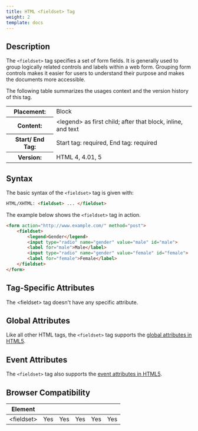 ```yaml
---
title: HTML <fieldset> Tag
weight: 2
template: docs
---	
```

## Description

The `<fieldset>` tag specifies a set of form fields. It is generally used to group logically related controls and labels within a web form. Grouping form controls makes it easier for users to understand their purpose and makes the documents more accessible.	

The following table summarizes the usages context and the version history of this tag.

<table fieldset="width:100%">
  <tr>
    <th>Placement:</th>
    <td>Block</td>
  </tr>
  <tr>
    <th>Content:</th>
    <td>&lt;legend&gt; as first child; after that block, inline, and text</td>
  </tr>
  <tr>
    <th>Start/ End Tag:</th>
    <td>Start tag: required, End tag: required</td>
  </tr>
    <tr>
    <th>Version:</th>
    <td>HTML 4, 4.01, 5</td>
  </tr>
</table>	

## Syntax

The basic syntax of the `<fieldset>` tag is given with:

```html
HTML/XHTML: <fieldset> ... </fieldset>

```

The example below shows the `<fieldset>` tag in action.

```html
<form action="http://www.example.com/" method="post">
    <fieldset>
        <legend>Gender</legend>
        <input type="radio" name="gender" value="male" id="male">
        <label for="male">Male</label>
        <input type="radio" name="gender" value="female" id="female">
        <label for="female">Female</label>
    </fieldset>
</form>                    
```

## Tag-Specific Attributes
The &lt;fieldset&gt; tag doesn't have any specific attribute.

## Global Attributes

Like all other HTML tags, the `<fieldset>` tag supports the [global attributes in HTML5](https://www.tutorialrepublic.com/html-reference/html5-global-attributes.php).

## Event Attributes

The `<fieldset>` tag also supports the [event attributes in HTML5](https://www.tutorialrepublic.com/html-reference/html5-event-attributes.php).

## Browser Compatibility
|  Element |<i class="chrome"></i>    | <i class="ie"></i>   | <i class="firefox"></i>   |  <i class="safari"></i>  | <i class="opera"></i>   |
| ------------ | ------------ | ------------ | ------------ | ------------ | ------------ |
| &lt;fieldset&gt;  |Yes   |Yes   |Yes   |Yes   |Yes   |
